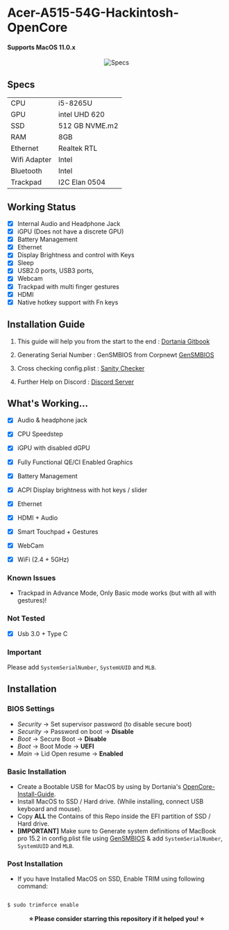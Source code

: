 # Acer-A515-54G-Hackintosh-OpenCore

#### Supports MacOS 11.0.x

<p align="center">
  <img src="https://i.imgur.com/q7VSJPa.png" alt="Specs">
</p>


## Specs

|   |   |
|---|---|
|CPU|i5-8265U|
|GPU|intel UHD 620|
|SSD|512 GB NVME.m2|
|RAM|8GB|
|Ethernet|Realtek RTL|
|Wifi Adapter|Intel|
|Bluetooth|Intel|
|Trackpad|I2C Elan 0504|

## Working Status

- [x] Internal Audio and Headphone Jack
- [x] iGPU (Does not have a discrete GPU)
- [x] Battery Management
- [x] Ethernet
- [x] Display Brightness and control with Keys
- [x] Sleep
- [x] USB2.0 ports, USB3 ports,
- [x] Webcam
- [x] Trackpad with multi finger gestures 
- [x] HDMI
- [x] Native hotkey support with Fn keys

## Installation Guide
1. This guide will help you from the start to the end : [Dortania Gitbook](https://dortania.github.io/OpenCore-Install-Guide/)

1. Generating Serial Number : 
GenSMBIOS from Corpnewt [GenSMBIOS](https://github.com/corpnewt/GenSMBIOS)
1. Cross checking config.plist :  [Sanity Checker](https://opencore.slowgeek.com/)
1. Further Help on Discord : [Discord Server](https://discord.com/channels/186648463541272576/251043252046659586)




## What's Working...
 - [x] Audio & headphone jack
 - [x] CPU Speedstep
 - [x] iGPU with disabled dGPU
 - [x] Fully Functional QE/CI Enabled Graphics
 - [x] Battery Management
 - [x] ACPI Display brightness with hot keys / slider
 - [x] Ethernet
 - [x] HDMI + Audio
 - [x] Smart Touchpad + Gestures
 - [x] WebCam
 - [x] WiFi (2.4 + 5GHz)



 ### Known Issues
- Trackpad in Advance Mode, Only Basic mode works (but with all with gestures)!

### Not Tested
- [x] Usb 3.0 + Type C

### Important
 Please add `SystemSerialNumber`, `SystemUUID` and `MLB`.


## Installation

 ### BIOS Settings
* *Security* → Set supervisor password (to disable secure boot)
* *Security* → Password on boot → **Disable**
* *Boot* → Secure Boot → **Disable**
* *Boot* → Boot Mode → **UEFI**
* *Main* → Lid Open resume → **Enabled**


###  Basic Installation

- Create a Bootable USB for MacOS by using by Dortania's [OpenCore-Install-Guide](https://dortania.github.io/OpenCore-Install-Guide/installer-guide/).
- Install MacOS to SSD / Hard drive. (While installing, connect USB keyboard and mouse).
- Copy **ALL** the Contains of this Repo inside the EFI partition of SSD / Hard drive.
- **[IMPORTANT]** Make sure to Generate system definitions of MacBook pro 15.2 in config.plist file using [GenSMBIOS](https://github.com/corpnewt/GenSMBIOS) & add `SystemSerialNumber`, `SystemUUID` and `MLB`.

### Post Installation
- If you have Installed MacOS on SSD, Enable TRIM using following command:

```sh

$ sudo trimforce enable

```


<p align="center">
<b>⭐ Please consider starring this repository if it helped you! ⭐</b>
</p>
